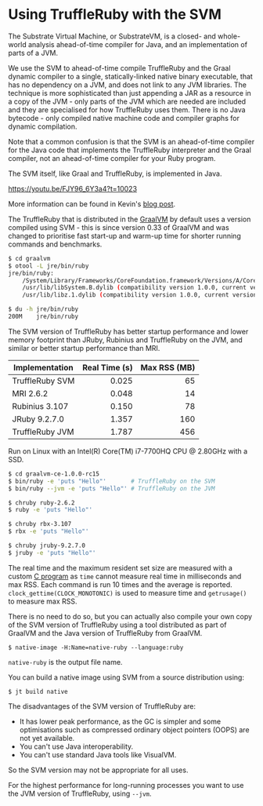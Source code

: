# Using TruffleRuby with the SVM

The Substrate Virtual Machine, or SubstrateVM, is a closed- and whole-world
analysis ahead-of-time compiler for Java, and an implementation of parts of a
JVM.

We use the SVM to ahead-of-time compile TruffleRuby and the Graal dynamic
compiler to a single, statically-linked native binary executable, that has no
dependency on a JVM, and does not link to any JVM libraries. The technique is
more sophisticated than just appending a JAR as a resource in a copy of the JVM -
only parts of the JVM which are needed are included and they are specialised for
how TruffleRuby uses them. There is no Java bytecode - only compiled native
machine code and compiler graphs for dynamic compilation.

Note that a common confusion is that the SVM is an ahead-of-time compiler for
the Java code that implements the TruffleRuby interpreter and the Graal
compiler, not an ahead-of-time compiler for your Ruby program.

The SVM itself, like Graal and TruffleRuby, is implemented in Java.

https://youtu.be/FJY96_6Y3a4?t=10023

More information can be found in Kevin's
[blog post](http://nirvdrum.com/2017/02/15/truffleruby-on-the-substrate-vm.html).

The TruffleRuby that is distributed in the [GraalVM](../user/installing-graalvm.md)
by default uses a version compiled using SVM - this is since version 0.33 of
GraalVM and was changed to prioritise fast start-up and warm-up time for shorter
running commands and benchmarks.

```bash
$ cd graalvm
$ otool -L jre/bin/ruby
jre/bin/ruby:
	/System/Library/Frameworks/CoreFoundation.framework/Versions/A/CoreFoundation (compatibility version 150.0.0, current version 1348.28.0)
	/usr/lib/libSystem.B.dylib (compatibility version 1.0.0, current version 1238.0.0)
	/usr/lib/libz.1.dylib (compatibility version 1.0.0, current version 1.2.8)

$ du -h jre/bin/ruby
200M	jre/bin/ruby
```

The SVM version of TruffleRuby has better startup performance and lower memory
footprint than JRuby, Rubinius and TruffleRuby on the JVM, and similar or better
startup performance than MRI.

| Implementation | Real Time (s) | Max RSS (MB) |
| -------------- | ------------: | -----------: |
| TruffleRuby SVM | 0.025 |  65 |
| MRI 2.6.2       | 0.048 |  14 |
| Rubinius 3.107  | 0.150 |  78 |
| JRuby 9.2.7.0   | 1.357 | 160 |
| TruffleRuby JVM | 1.787 | 456 |

Run on Linux with an Intel(R) Core(TM) i7-7700HQ CPU @ 2.80GHz with a SSD.

```bash
$ cd graalvm-ce-1.0.0-rc15
$ bin/ruby -e 'puts "Hello"'       # TruffleRuby on the SVM
$ bin/ruby --jvm -e 'puts "Hello"' # TruffleRuby on the JVM

$ chruby ruby-2.6.2
$ ruby -e 'puts "Hello"'

$ chruby rbx-3.107
$ rbx -e 'puts "Hello"'

$ chruby jruby-9.2.7.0
$ jruby -e 'puts "Hello"'
```

The real time and the maximum resident set size are measured with a custom
[C program](https://gist.github.com/eregon/cbf6c89451ecf815463c00aef9745837)
as `time` cannot measure real time in milliseconds and max RSS.
Each command is run 10 times and the average is reported.
`clock_gettime(CLOCK_MONOTONIC)` is used to measure time and `getrusage()` to
measure max RSS.

There is no need to do so, but you can actually also compile your own copy of
the SVM version of TruffleRuby using a tool distributed as part of GraalVM and
the Java version of TruffleRuby from GraalVM.

```
$ native-image -H:Name=native-ruby --language:ruby
```

`native-ruby` is the output file name.

You can build a native image using SVM from a source distribution using:

```
$ jt build native
```

The disadvantages of the SVM version of TruffleRuby are:

* It has lower peak performance, as the GC is simpler and some optimisations
  such as compressed ordinary object pointers (OOPS) are not yet available.
* You can't use Java interoperability.
* You can't use standard Java tools like VisualVM.

So the SVM version may not be appropriate for all uses.

For the highest performance for long-running processes you want to use the
JVM version of TruffleRuby, using `--jvm`.
